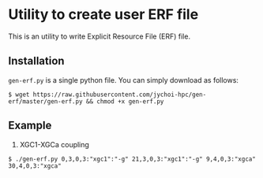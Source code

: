 Utility to create user ERF file
===============================

This is an utility to write Explicit Resource File (ERF) file.

Installation
------------

`gen-erf.py` is a single python file. You can simply download as follows:

```
$ wget https://raw.githubusercontent.com/jychoi-hpc/gen-erf/master/gen-erf.py && chmod +x gen-erf.py
```


Example
-------

1. XGC1-XGCa coupling

```
$ ./gen-erf.py 0,3,0,3:"xgc1":"-g" 21,3,0,3:"xgc1":"-g" 9,4,0,3:"xgca" 30,4,0,3:"xgca" 
```
